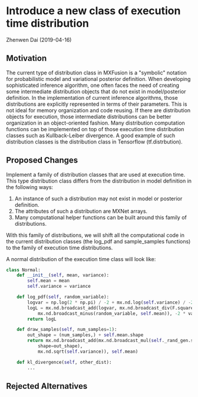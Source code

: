 # Introduce a new class of execution time distribution

Zhenwen Dai (2019-04-16)

## Motivation

The current type of distribution class in MXFusion is a "symbolic" notation for probabilistic model and variational posterior definition. When developing sophisticated inference algorithm, one often faces the need of creating some intermediate distribution objects that do not exist in model/posterior definition. In the implementation of current inference algorithms, those distributions are explicitly represented in terms of their parameters. This is not ideal for memory organization and code reusing. If there are distribution objects for execution, those intermediate distributions can be better organization in an object-oriented fashion. Many distribution computation functions can be implemented on top of those execution time distribution classes such as Kullback-Leiber divergence. A good example of such distribution classes is the distribution class in Tensorflow (tf.distrbution).

## Proposed Changes

Implement a family of distribution classes that are used at execution time. This type distribution class differs from the distribution in model definition in the following ways:
1. An instance of such a distribution may not exist in model or posterior definition.
2. The attributes of such a distribution are MXNet arrays.
3. Many computational helper functions can be built around this family of distributions.

With this family of distributions, we will shift all the computational code in the current distribution classes (the log_pdf and sample_samples functions) to the family of execution time distributions.

A normal distribution of the execution time class will look like:
```python
class Normal:
    def __init__(self, mean, variance):
        self.mean = mean
        self.variance = variance

    def log_pdf(self, random_variable):
        logvar = np.log(2 * np.pi) / -2 + mx.nd.log(self.variance) / -2
        logL = mx.nd.broadcast_add(logvar, mx.nd.broadcast_div(F.square(
            mx.nd.broadcast_minus(random_variable, self.mean)), -2 * variance))
        return logL

    def draw_samples(self, num_samples=1):
        out_shape = (num_samples,) + self.mean.shape
        return mx.nd.broadcast_add(mx.nd.broadcast_mul(self._rand_gen.sample_normal(
            shape=out_shape),
            mx.nd.sqrt(self.variance)), self.mean)

    def kl_divergence(self, other_dist):
        ...
```

## Rejected Alternatives
